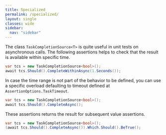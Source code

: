 ```yaml
---
title: Specialized
permalink: /specialized/
layout: single
classes: wide
sidebar:
  nav: "sidebar"
---
```


The class `TaskCompletionSource<T>` is quite useful in unit tests on asynchronous calls.
The following assertions helps to check that the result is available within specific time.

```csharp
var tcs = new TaskCompletionSource<bool>();
await tcs.Should().CompleteWithinAsync(1.Seconds());
```

In case the time range is not part of the behavior to be defined,
you can use a specific overload defaulting to timeout defined at `AssertionOptions.TaskTimeout`.

```csharp
var tcs = new TaskCompletionSource<bool>();
await tcs.Should().CompleteAsync();
```

These assertions returns the result for subsequent value assertions.

```csharp
var tcs = new TaskCompletionSource<bool>();
(await tcs.Should().CompleteAsync()).Which.Should().BeTrue();
```
